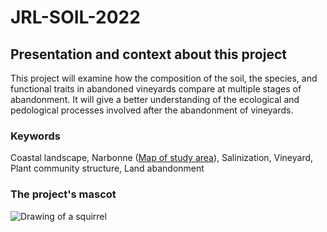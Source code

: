 # JRL-SOIL-2022

## Presentation and context about this project
This project will examine how the composition of the soil, the species, and functional traits in abandoned vineyards compare at multiple stages of abandonment. It will give a better understanding of the ecological and pedological processes involved after the abandonment of vineyards.

### Keywords
Coastal landscape, 
Narbonne ([Map of study area](https://www.google.com/maps/d/edit?mid=1WvWkQMNoQ4WSV88bZOA1-eTJDtL4gEBf&ll=43.195857142560186%2C3.1761674999999734&z=10)),
Salinization,
Vineyard,
Plant community structure,
Land abandonment

### The project's mascot
![Drawing of a squirrel](https://i.pinimg.com/736x/3b/51/d4/3b51d43554bf7aa71d750329af700d81--pastel-drawing-pastel-art.jpg)

